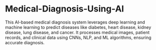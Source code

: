 # Medical-Diagnosis-Using-AI
This AI-based medical diagnosis system leverages deep learning and machine learning to predict diseases like diabetes, heart disease, kidney disease, lung disease, and cancer. It processes medical images, patient records, and clinical data using CNNs, NLP, and ML algorithms, ensuring accurate diagnosis. 
